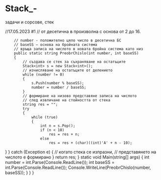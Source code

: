 # Stack_-
задачи и сорсове, стек 

//17.05.2023
#1
// от десетична в произволна с основа от 2 до 16.



        // number - положително цяло число в десетична БС
        // baseSS – основа на бройната система
        // връща записа на числото в новата бройна система като низ
        public static string PreobrChislo(int number, int baseSS)
        {
            // създава се стек за съхраняване на остатъците
            Stack<int> s = new Stack<int>();
            // изчисляване на остатъците от делението
            while (number != 0)
            {
                s.Push(number % baseSS);
                number = number / baseSS;
            }
            // формиране на низово представяне записа на числото
            // след извличане на стойността от стека
            string res = "";
            try
            {
                while (true)
                {
                    int n = s.Pop();
                    if (n < 10)
                        res = res + n;
                    else
                        res = res + (char)((int)'A' + n - 10);
}
            }
            catch (Exception e)
            {
                // когато стека се изпразни,
                // представянето на числото е формирано
            }
            return res;
        }
        static void Main(string[] args)
        {
            int number = int.Parse(Console.ReadLine());
            int baseSS = int.Parse(Console.ReadLine());
            Console.WriteLine(PreobrChislo(number, baseSS));
        }
    }
}
